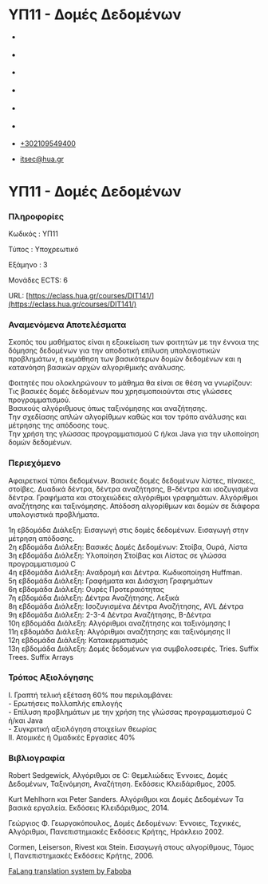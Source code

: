 ΥΠ11 - Δομές Δεδομένων
===============  

*   [](https://www.facebook.com/ditharokopio)
*   [](https://www.youtube.com/channel/UCEHkYirpXF1nSLxDCrfDZ4A)
*   [](https://www.linkedin.com/company/77699385)
*   [](https://www.instagram.com/dithua)

*   [](https://dit.hua.gr/index.php/el/studies/undergraduate-studies)
*   [](https://dit.hua.gr/index.php/en/studies/undergraduate-studies)

*   [+302109549400](tel:+302109549400)
*   [itsec@hua.gr](mailto:itsec@hua.gr)

ΥΠ11 - Δομές Δεδομένων
======================

### Πληροφορίες

Κωδικός : ΥΠ11

Τύπος : Υποχρεωτικό

Εξάμηνο : 3

Μονάδες ECTS: 6

URL: [https://eclass.hua.gr/courses/DIT141/](https://eclass.hua.gr/courses/DIT141/)

### Αναμενόμενα Αποτελέσματα

Σκοπός του μαθήματος είναι η εξοικείωση των φοιτητών με την έννοια της δόμησης δεδομένων για την αποδοτική επίλυση υπολογιστικών προβλημάτων, η εκμάθηση των βασικότερων δομών δεδομένων και η κατανόηση βασικών αρχών αλγοριθμικής ανάλυσης.  
  
Φοιτητές που ολοκληρώνουν το μάθημα θα είναι σε θέση να γνωρίζουν:  
Τις βασικές δομές δεδομένων που χρησιμοποιούνται στις γλώσσες προγραμματισμού.  
Βασικούς αλγόριθμους όπως ταξινόμησης και αναζήτησης.  
Την σχεδίασης απλών αλγορίθμων καθώς και τον τρόπο ανάλυσης και μέτρησης της απόδοσης τους.  
Την χρήση της γλώσσας προγραμματισμού C ή/και Java για την υλοποίηση δομών δεδομένων.

### Περιεχόμενο

Αφαιρετικοί τύποι δεδομένων. Βασικές δομές δεδομένων λίστες, πίνακες, στοίβες. Δυαδικά δέντρα, δέντρα αναζήτησης, Β-δέντρα και ισοζυγισμένα δέντρα. Γραφήματα και στοιχειώδεις αλγόριθμοι γραφημάτων. Αλγόριθμοι αναζήτησης και ταξινόμησης. Απόδοση αλγορίθμων και δομών σε διάφορα υπολογιστικά προβλήματα.  
  
1η εβδομάδα Διάλεξη: Εισαγωγή στις δομές δεδομένων. Εισαγωγή στην μέτρηση απόδοσης.  
2η εβδομάδα Διάλεξη: Βασικές Δομές Δεδομένων: Στοίβα, Ουρά, Λίστα  
3η εβδομάδα Διάλεξη: Υλοποίηση Στοίβας και Λίστας σε γλώσσα προγραμματισμού C  
4η εβδομάδα Διάλεξη: Αναδρομή και Δέντρα. Κωδικοποίηση Huffman.  
5η εβδομάδα Διάλεξη: Γραφήματα και Διάσχιση Γραφημάτων  
6η εβδομάδα Διάλεξη: Ουρές Προτεραιότητας  
7η εβδομάδα Διάλεξη: Δέντρα Αναζήτησης. Λεξικά  
8η εβδομάδα Διάλεξη: Ισοζυγισμένα Δέντρα Αναζήτησης, AVL Δέντρα  
9η εβδομάδα Διάλεξη: 2-3-4 Δέντρα Αναζήτησης, Β-Δέντρα  
10η εβδομάδα Διάλεξη: Αλγόριθμοι αναζήτησης και ταξινόμησης I  
11η εβδομάδα Διάλεξη: Αλγόριθμοι αναζήτησης και ταξινόμησης II  
12η εβδομάδα Διάλεξη: Κατακερματισμός  
13η εβδομάδα Διάλεξη: Δομές δεδομένων για συμβολοσειρές. Tries. Suffix Trees. Suffix Arrays

### Τρόπος Αξιολόγησης

Ι. Γραπτή τελική εξέταση 60% που περιλαμβάνει:  
\- Ερωτήσεις πολλαπλής επιλογής  
\- Επίλυση προβλημάτων με την χρήση της γλώσσας προγραμματισμού C ή/και Java  
\- Συγκριτική αξιολόγηση στοιχείων θεωρίας  
ΙΙ. Ατομικές ή Ομαδικές Εργασίες 40%

### Βιβλιογραφία

Robert Sedgewick, Αλγόριθμοι σε C: Θεμελιώδεις Έννοιες, Δομές Δεδομένων, Ταξινόμηση, Αναζήτηση. Εκδόσεις Κλειδάριθμος, 2005.  
  
Kurt Mehlhorn και Peter Sanders. Αλγόριθμοι και Δομές Δεδομένων Τα βασικά εργαλεία. Εκδόσεις Κλειδάριθμος, 2014.  
  
Γεώργιος Φ. Γεωργακόπουλος, Δομές Δεδομένων: Έννοιες, Τεχνικές, Αλγόριθμοι, Πανεπιστημιακές Εκδόσεις Κρήτης, Ηράκλειο 2002.  
  
Cormen, Leiserson, Rivest και Stein. Εισαγωγή στους αλγορίθμους, Τόμος Ι, Πανεπιστημιακές Εκδόσεις Κρήτης, 2006.

[FaLang translation system by Faboba](http://www.faboba.com/ "Faboba : Création de composantJoomla")

[](https://dit.hua.gr/index.php/el/studies/undergraduate-studies?view=article&id=1884:yp11-domes-dedomenon&catid=91#)